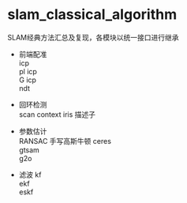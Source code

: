# slam_classical_algorithm
SLAM经典方法汇总及复现，各模块以统一接口进行继承

+ 前端配准  
icp       
pl icp    
G icp    
ndt     

+ 回环检测  
scan context
iris 描述子


+ 参数估计   
RANSAC
手写高斯牛顿
ceres  
gtsam   
g2o



+ 滤波
kf  
ekf  
eskf






